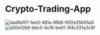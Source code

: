 # Crypto-Trading-App
![dad9a1f7-fee3-481a-9fb9-f0f2e35b05a5](https://user-images.githubusercontent.com/80398950/143040352-dcff8c23-661b-452f-bf9e-cdf8d1e7973a.jpg)
![a50e12b9-bbc5-4cf8-be0f-3f4c331a3c9f](https://user-images.githubusercontent.com/80398950/143040504-7a53e79c-3293-46b9-96fc-8d2d7d33d109.jpg)
